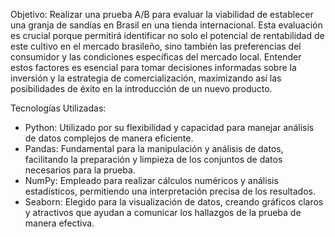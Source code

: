 Objetivo: Realizar una prueba A/B para evaluar la viabilidad de establecer una granja de sandías en Brasil en una tienda internacional. Esta evaluación es crucial porque permitirá identificar no solo el potencial de rentabilidad de este cultivo en el mercado brasileño, sino también las preferencias del consumidor y las condiciones específicas del mercado local. Entender estos factores es esencial para tomar decisiones informadas sobre la inversión y la estrategia de comercialización, maximizando así las posibilidades de éxito en la introducción de un nuevo producto.

Tecnologías Utilizadas:
- Python: Utilizado por su flexibilidad y capacidad para manejar análisis de datos complejos de manera eficiente.
- Pandas: Fundamental para la manipulación y análisis de datos, facilitando la preparación y limpieza de los conjuntos de datos necesarios para la prueba.
- NumPy: Empleado para realizar cálculos numéricos y análisis estadísticos, permitiendo una interpretación precisa de los resultados.
- Seaborn: Elegido para la visualización de datos, creando gráficos claros y atractivos que ayudan a comunicar los hallazgos de la prueba de manera efectiva.
